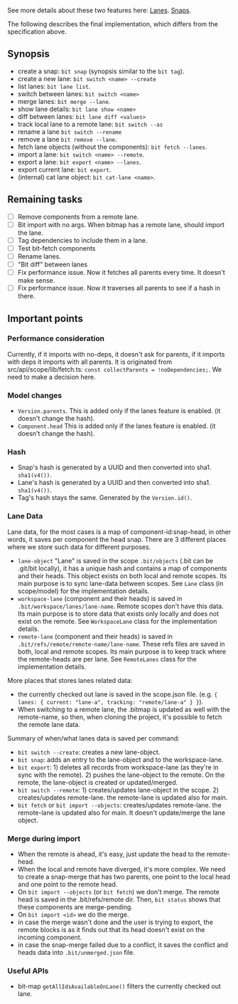 See more details about these two features here: [Lanes](https://github.com/teambit/bit/issues/1986). [Snaps](https://github.com/teambit/bit/issues/1985).

The following describes the final implementation, which differs from the specification above.

## Synopsis

- create a snap: `bit snap` (synopsis similar to the `bit tag`).
- create a new lane: `bit switch <name> --create`
- list lanes: `bit lane list`.
- switch between lanes: `bit switch <name>`
- merge lanes: `bit merge --lane`.
- show lane details: `bit lane show <name>`
- diff between lanes: `bit lane diff <values>`
- track local lane to a remote lane: `bit switch --as`
- rename a lane `bit switch --rename`
- remove a lane `bit remove --lane`.
- fetch lane objects (without the components): `bit fetch --lanes`.
- import a lane: `bit switch <name> --remote`.
- export a lane: `bit export <name> --lanes`.
- export current lane: `bit export`.
- (internal) cat lane object: `bit cat-lane <name>`.

## Remaining tasks

- [ ] Remove components from a remote lane.
- [ ] Bit import with no args. When bitmap has a remote lane, should import the lane.
- [ ] Tag dependencies to include them in a lane.
- [ ] Test bit-fetch components
- [ ] Rename lanes.
- [ ] "Bit diff" between lanes
- [ ] Fix performance issue. Now it fetches all parents every time. It doesn't make sense.
- [ ] Fix performance issue. Now it traverses all parents to see if a hash in there.

## Important points

### Performance consideration

Currently, if it imports with no-deps, it doesn't ask for parents, if it imports with deps it imports with all parents. It is originated from src/api/scope/lib/fetch.ts: `const collectParents = !noDependencies;`. We need to make a decision here.

### Model changes

- `Version.parents`. This is added only if the lanes feature is enabled. (it doesn't change the hash).
- `Component.head` This is added only if the lanes feature is enabled. (it doesn't change the hash).

### Hash

- Snap's hash is generated by a UUID and then converted into sha1. `sha1(v4())`.
- Lane's hash is generated by a UUID and then converted into sha1. `sha1(v4())`.
- Tag's hash stays the same. Generated by the `Version.id()`.

### Lane Data

Lane data, for the most cases is a map of component-id:snap-head, in other words, it saves per component the head snap. There are 3 different places where we store such data for different purposes.

- `lane-object` "Lane" is saved in the scope `.bit/objects` (.bit can be .git/bit locally), it has a unique hash and contains a map of components and their heads. This object exists on both local and remote scopes. Its main purpose is to sync lane-data between scopes. See `Lane` class (in scope/model) for the implementation details.
- `workspace-lane` (component and their heads) is saved in `.bit/workspace/lanes/lane-name`. Remote scopes don't have this data. Its main purpose is to store data that exists only locally and does not exist on the remote. See `WorkspaceLane` class for the implementation details.
- `remote-lane` (component and their heads) is saved in `.bit/refs/remote/remote-name/lane-name`. These refs files are saved in both, local and remote scopes. Its main purpose is to keep track where the remote-heads are per lane. See `RemoteLanes` class for the implementation details.

More places that stores lanes related data:

- the currently checked out lane is saved in the scope.json file. (e.g. `{ lanes: { current: "lane-a", tracking: "remote/lane-a" } }`).
- When switching to a remote lane, the .bitmap is updated as well with the remote-name, so then, when cloning the project, it's possible to fetch the remote lane data.

Summary of when/what lanes data is saved per command:

- `bit switch --create`: creates a new lane-object.
- `bit snap`: adds an entry to the lane-object and to the workspace-lane.
- `bit export`: 1) deletes all records from workspace-lane (as they're in sync with the remote). 2) pushes the lane-object to the remote. On the remote, the lane-object is created or updated/merged.
- `bit switch --remote`: 1) creates/updates lane-object in the scope. 2) creates/updates remote-lane. the remote-lane is updated also for main.
- `bit fetch` or `bit import --objects`: creates/updates remote-lane. the remote-lane is updated also for main. It doesn't update/merge the lane object.

### Merge during import

- When the remote is ahead, it's easy, just update the head to the remote-head.
- When the local and remote have diverged, it's more complex. We need to create a snap-merge that has two parents, one point to the local head and one point to the remote head.
- On `bit import --objects` (or `bit fetch`) we don't merge. The remote head is saved in the .bit/refs/remote dir. Then, `bit status` shows that these components are merge-pending.
- On `bit import <id>` we do the merge.
- in case the merge wasn't done and the user is trying to export, the remote blocks is as it finds out that its head doesn't exist on the incoming component.
- in case the snap-merge failed due to a conflict, it saves the conflict and heads data into `.bit/unmerged.json` file.

### Useful APIs

- bit-map `getAllIdsAvailableOnLane()` filters the currently checked out lane.

